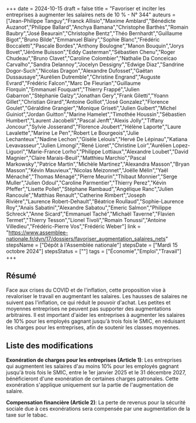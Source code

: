 +++
date = 2024-10-15
draft = false
title = "Favoriser et inciter les entreprises à augmenter les salaires nets de 10 % - N° 344"
auteurs = ["Jean-Philippe Tanguy","Franck Allisio","Maxime Amblard","Bénédicte Auzanot","Philippe Ballard","Anchya Bamana","Christophe Barthès","Romain Baubry","José Beaurain","Christophe Bentz","Théo Bernhardt","Guillaume Bigot","Bruno Bilde","Emmanuel Blairy","Sophie Blanc","Frédéric Boccaletti","Pascale Bordes","Anthony Boulogne","Manon Bouquin","Jorys Bovet","Jérôme Buisson","Eddy Casterman","Sébastien Chenu","Roger Chudeau","Bruno Clavet","Caroline Colombier","Nathalie Da Conceicao Carvalho","Sandra Delannoy","Jocelyn Dessigny","Edwige Diaz","Sandrine Dogor-Such","Nicolas Dragon","Alexandre Dufosset","Gaëtan Dussausaye","Aurélien Dutremble","Christine Engrand","Auguste Evrard","Frédéric Falcon","Marc De Fleurian","Guillaume Florquin","Emmanuel Fouquart","Thierry Frappé","Julien Gabarron","Stéphanie Galzy","Jonathan Gery","Frank Giletti","Yoann Gillet","Christian Girard","Antoine Golliot","José Gonzalez","Florence Goulet","Géraldine Grangier","Monique Griseti","Julien Guibert","Michel Guiniot","Jordan Guitton","Marine Hamelet","Timothée Houssin","Sébastien Humbert","Laurent Jacobelli","Pascal Jenft","Alexis Jolly","Tiffany Joncour","Sylvie Josserand","Florence Joubert","Hélène Laporte","Laure Lavalette","Marine Le Pen","Robert Le Bourgeois","Julie Lechanteux","Nadine Lechon","Gisèle Lelouis","Hervé De Lépinau","Katiana Levavasseur","Julien Limongi","René Lioret","Christine Loir","Aurélien Lopez-Liguori","Marie-France Lorho","Philippe Lottiaux","Alexandre Loubet","David Magnier","Claire Marais-Beuil","Matthieu Marchio","Pascal Markowsky","Patrice Martin","Michèle Martinez","Alexandra Masson","Bryan Masson","Kévin Mauvieux","Nicolas Meizonnet","Joëlle Mélin","Yaël Ménaché","Thomas Ménagé","Pierre Meurin","Thibaut Monnier","Serge Muller","Julien Odoul","Caroline Parmentier","Thierry Perez","Kévin Pfeffer","Lisette Pollet","Stéphane Rambaud","Angélique Ranc","Julien Rancoule","Matthias Renault","Catherine Rimbert","Joseph Rivière","Laurence Robert-Dehault","Béatrice Roullaud","Sophie-Laurence Roy","Anaïs Sabatini","Alexandre Sabatou","Emeric Salmon","Philippe Schreck","Anne Sicard","Emmanuel Taché","Michaël Taverne","Flavien Termet","Thierry Tesson","Lionel Tivoli","Romain Tonussi","Antoine Villedieu","Frédéric-Pierre Vos","Frédéric Weber"]
link = "https://www.assemblee-nationale.fr/dyn/17/dossiers/favoriser_augmentation_salaires_nets"
stepsName = ["Dépôt à l'Assemblée nationale"]
stepsDate = ["Mardi 15 octobre 2024"]
stepsStatus = [""]
tags = ["Économie","Emploi","Travail"]
+++

## Résumé

Face aux crises du COVID et de l'inflation, cette proposition vise à revaloriser le travail en augmentant les salaires. Les hausses de salaires ne suivent pas l'inflation, ce qui réduit le pouvoir d'achat. Les petites et moyennes entreprises ne peuvent pas supporter des augmentations arbitraires. Il est important d'aider les entreprises à augmenter les salaires de 10% pour les employés gagnant jusqu'à trois fois le SMIC, en réduisant les charges pour les entreprises, afin de soutenir les classes moyennes.

## Liste des modifications

**Exonération de charges pour les entreprises (Article 1)**: Les entreprises qui augmentent les salaires d'au moins 10% pour les employés gagnant jusqu'à trois fois le SMIC, entre le 1er janvier 2025 et le 31 décembre 2027, bénéficieront d'une exonération de certaines charges patronales. Cette exonération s'applique uniquement sur la partie de l'augmentation de salaire.

**Compensation financière (Article 2)**: La perte de revenus pour la sécurité sociale due à ces exonérations sera compensée par une augmentation de la taxe sur le tabac.
